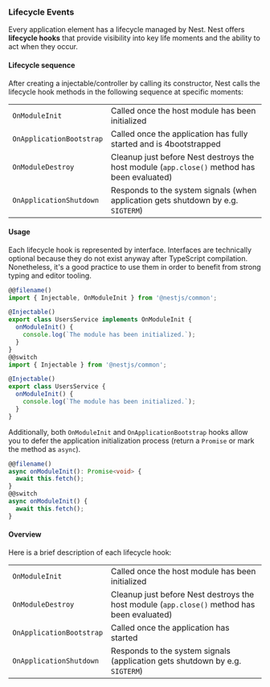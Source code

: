 ### Lifecycle Events

Every application element has a lifecycle managed by Nest.
Nest offers **lifecycle hooks** that provide visibility into key life moments and the
ability to act when they occur.

#### Lifecycle sequence

After creating a injectable/controller by calling its constructor, Nest calls the lifecycle hook methods in the following sequence at specific moments:

|                          |                                                                                             |
| ------------------------ | ------------------------------------------------------------------------------------------- |
| `OnModuleInit`           | Called once the host module has been initialized                                            |
| `OnApplicationBootstrap` | Called once the application has fully started and is 4bootstrapped                          |
| `OnModuleDestroy`        | Cleanup just before Nest destroys the host module (`app.close()` method has been evaluated) |
| `OnApplicationShutdown`  | Responds to the system signals (when application gets shutdown by e.g. `SIGTERM`)           |


#### Usage

Each lifecycle hook is represented by interface. Interfaces are technically optional because they do not exist anyway after TypeScript compilation. Nonetheless, it's a good practice to use them in order to benefit from strong typing and editor tooling.

```typescript
@@filename()
import { Injectable, OnModuleInit } from '@nestjs/common';

@Injectable()
export class UsersService implements OnModuleInit {
  onModuleInit() {
    console.log(`The module has been initialized.`);
  }
}
@@switch
import { Injectable } from '@nestjs/common';

@Injectable()
export class UsersService {
  onModuleInit() {
    console.log(`The module has been initialized.`);
  }
}
```

Additionally, both `OnModuleInit` and `OnApplicationBootstrap` hooks allow you to defer the application initialization process (return a `Promise` or mark the method as `async`).

```typescript
@@filename()
async onModuleInit(): Promise<void> {
  await this.fetch();
}
@@switch
async onModuleInit() {
  await this.fetch();
}
```

#### Overview

Here is a brief description of each lifecycle hook:

|                          |                                                                                             |
| ------------------------ | ------------------------------------------------------------------------------------------- |
| `OnModuleInit`           | Called once the host module has been initialized                                            |
| `OnModuleDestroy`        | Cleanup just before Nest destroys the host module (`app.close()` method has been evaluated) |
| `OnApplicationBootstrap` | Called once the application has started                                                     |
| `OnApplicationShutdown`  | Responds to the system signals (application gets shutdown by e.g. `SIGTERM`)                |
